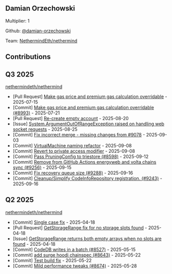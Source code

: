 
## Damian Orzechowski
Multiplier: 1

Github: [@damian-orzechowski](https://github.com/damian-orzechowski)

Team: [NethermindEth/nethermind](https://github.com/NethermindEth/nethermind/pulls?q=author%3Adamian-orzechowski+)

## Contributions

## Q3 2025


[nethermindeth/nethermind](https://github.com/nethermindeth/nethermind)
* [Pull Request] [Make gas price and premium gas calculation overridable](https://github.com/NethermindEth/nethermind/pull/8993) - 2025-07-15
* [Commit] [Make gas price and premium gas calculation overridable (#8993)](https://github.com/NethermindEth/nethermind/commit/8a711fc1a35a27020c55a47dfb020ca232c9715e) - 2025-07-21
* [Pull Request] [Re-create empty account](https://github.com/NethermindEth/nethermind/pull/9180) - 2025-08-20
* [Issue] [System.ArgumentOutOfRangeException raised on handling web socket requests](https://github.com/NethermindEth/nethermind/issues/9198) - 2025-08-25
* [Commit] [Fix incorrect merge - missing changes from #9078](https://github.com/NethermindEth/nethermind/commit/1365ee76386f17b58f32a917ee9d2c868add8a4a) - 2025-09-03
* [Commit] [VirtualMachine naming refactor](https://github.com/NethermindEth/nethermind/commit/7c717d670877634d600273e06ccda0733b1679d4) - 2025-09-08
* [Commit] [Revert to private access modifier](https://github.com/NethermindEth/nethermind/commit/1d8e61e1c7058bcccb1e1b076b61e7d0bf776b09) - 2025-09-08
* [Commit] [Pass PruningConfig to triestore (#8598)](https://github.com/NethermindEth/nethermind/commit/e17b3eaef02428f1cfddf7e1345d7f0b9a4f636b) - 2025-09-12
* [Commit] [Remove from GitHub Actions energyweb and volta chains sync (#9256)](https://github.com/NethermindEth/nethermind/commit/98af5c99c7db1571d2cfbfb51af4008774b4ebab) - 2025-09-15
* [Commit] [Fix recovery queue size (#9288)](https://github.com/NethermindEth/nethermind/commit/d806ac109403e83f5603681fc1d0454c8aa054ea) - 2025-09-16
* [Commit] [Cleanup/Simplify CodeInfoRepository registration. (#9243)](https://github.com/NethermindEth/nethermind/commit/7d34bdd47a4a93c806365ef704f260945f74a1a2) - 2025-09-16
## Q2 2025

[nethermindeth/nethermind](https://github.com/nethermindeth/nethermind)
* [Commit] [Single case fix](https://github.com/NethermindEth/nethermind/commit/9dda4af2d6dcc5408e60b6b51b1b066581848396) - 2025-04-18
* [Pull Request] [GetStorageRange fix for no storage slots found](https://github.com/NethermindEth/nethermind/pull/8538) - 2025-04-18
* [Issue] [GetStorageRange returns both empty arrays when no slots are found](https://github.com/NethermindEth/nethermind/issues/8537) - 2025-04-18
* [Commit] [CodeDB writes in a batch (#8527)](https://github.com/NethermindEth/nethermind/commit/d29a4356d42bfc71d9bc88cbaf030e812bbe26f5) - 2025-05-15
* [Commit] [add surge hoodi chainspec (#8643)](https://github.com/NethermindEth/nethermind/commit/737763dbebba5ab4f2890d4ef493a65a24c2f069) - 2025-05-22
* [Commit] [Test build fix](https://github.com/NethermindEth/nethermind/commit/87e0d4ed77ea8f275fffadab723e69c2a79c2d7f) - 2025-05-22
* [Commit] [Mild performance tweaks (#8674)](https://github.com/NethermindEth/nethermind/commit/594667408684d389357f2ec3ea02df2f219750f6) - 2025-05-28
